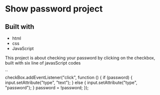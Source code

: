 # Show password project

## Built with 

- html
- css 
- JavaScript

This project is about checking your password by clicking on the checkbox, built with six line of javasScript codes

``    
checkBox.addEventListener("click", function () {
        if (password) {
          input.setAttribute("type", "text");
        } else {
          input.setAttribute("type", "password");
        }
        password = !password;
      });

``` 
